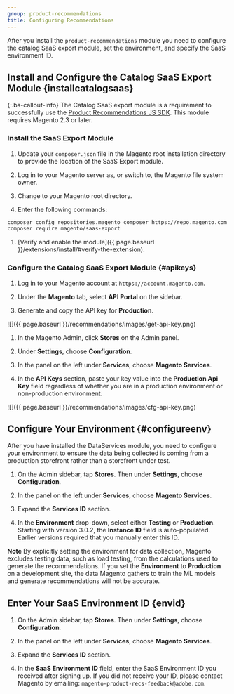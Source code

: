 ```yaml
---
group: product-recommendations
title: Configuring Recommendations
---
```


After you install the `product-recommendations` module you need to configure the catalog SaaS export module, set the environment, and specify the SaaS environment ID.

## Install and Configure the Catalog SaaS Export Module {installcatalogsaas}

{:.bs-callout-info}
The Catalog SaaS export module is a requirement to successfully use the [Product Recommendations JS SDK](https://www.npmjs.com/package/@magento/recommendations-js-sdk). This module requires Magento 2.3 or later.

### Install the SaaS Export Module

1. Update your `composer.json` file in the Magento root installation directory to provide the location of the SaaS Export module.

1. Log in to your Magento server as, or switch to, the Magento file system owner.

1. Change to your Magento root directory.

1. Enter the following commands:

```bash
composer config repositories.magento composer https://repo.magento.com
composer require magento/saas-export
```

1. [Verify and enable the module]({{ page.baseurl }}/extensions/install/#verify-the-extension).

### Configure the Catalog SaaS Export Module {#apikeys}

1. Log in to your Magento account at `https://account.magento.com`.

1. Under the **Magento** tab, select **API Portal** on the sidebar.

1. Generate and copy the API key for **Production**.

![]({{ page.baseurl }}/recommendations/images/get-api-key.png)

1. In the Magento Admin, click **Stores** on the Admin panel.

1. Under **Settings**, choose **Configuration**.
  
1. In the panel on the left under **Services**, choose **Magento Services**.
  
1. In the **API Keys** section, paste your key value into the **Production Api Key** field regardless of whether you are in a production environment or non-production environment.

![]({{ page.baseurl }}/recommendations/images/cfg-api-key.png)

## Configure Your Environment {#configureenv}

After you have installed the DataServices module, you need to configure your environment to ensure the data being collected is coming from a production storefront rather than a storefront under test.

1. On the Admin sidebar, tap **Stores**. Then under **Settings**, choose **Configuration**.

1. In the panel on the left under **Services**, choose **Magento Services**.

1. Expand the **Services ID** section.

1. In the **Environment** drop-down, select either **Testing** or **Production**. Starting with version 3.0.2, the **Instance ID** field is auto-populated. Earlier versions required that you manually enter this ID.

**Note** By explicitly setting the environment for data collection, Magento excludes testing data, such as load testing, from the calculations used to generate the recommendations. If you set the **Environment** to **Production** on a development site, the data Magento gathers to train the ML models and generate recommendations will not be accurate.

## Enter Your SaaS Environment ID {envid}

1. On the Admin sidebar, tap **Stores**. Then under **Settings**, choose **Configuration**.

1. In the panel on the left under **Services**, choose **Magento Services**.

1. Expand the **Services ID** section.

1. In the **SaaS Environment ID** field, enter the SaaS Environment ID you received after signing up. If you did not receive your ID, please contact Magento by emailing: `magento-product-recs-feedback@adobe.com`.
